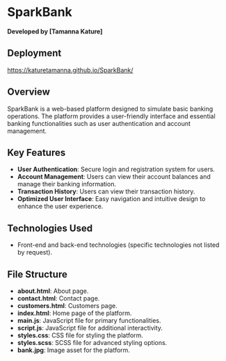 # SparkBank

**Developed by [Tamanna Kature]**

## Deployment
https://katuretamanna.github.io/SparkBank/

## Overview
SparkBank is a web-based platform designed to simulate basic banking operations. The platform provides a user-friendly interface and essential banking functionalities such as user authentication and account management.

## Key Features
- **User Authentication**: Secure login and registration system for users.
- **Account Management**: Users can view their account balances and manage their banking information.
- **Transaction History**: Users can view their transaction history.
- **Optimized User Interface**: Easy navigation and intuitive design to enhance the user experience.

## Technologies Used
- Front-end and back-end technologies (specific technologies not listed by request).

## File Structure
- **about.html**: About page.
- **contact.html**: Contact page.
- **customers.html**: Customers page.
- **index.html**: Home page of the platform.
- **main.js**: JavaScript file for primary functionalities.
- **script.js**: JavaScript file for additional interactivity.
- **styles.css**: CSS file for styling the platform.
- **styles.scss**: SCSS file for advanced styling options.
- **bank.jpg**: Image asset for the platform.
